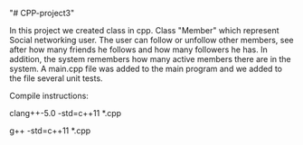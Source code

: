 "# CPP-project3" 


In this project we created class in cpp.
Class "Member" which represent Social networking user. The user can follow or unfollow other members, see after how many friends he follows and how many followers he has.
In addition, the system remembers how many active members there are in the system.
A main.cpp file was added to the main program and we added to the file several unit tests.



Compile instructions:

clang++-5.0 -std=c++11 *.cpp

g++ -std=c++11 *.cpp
